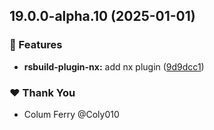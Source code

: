 ## 19.0.0-alpha.10 (2025-01-01)

### 🚀 Features

- **rsbuild-plugin-nx:** add nx plugin ([9d9dcc1](https://github.com/Coly010/ng-rspack-build/commit/9d9dcc1))

### ❤️ Thank You

- Colum Ferry @Coly010